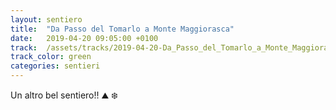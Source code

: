 ```yaml
---
layout: sentiero
title:  "Da Passo del Tomarlo a Monte Maggiorasca"
date:   2019-04-20 09:05:00 +0100
track:  /assets/tracks/2019-04-20-Da_Passo_del_Tomarlo_a_Monte_Maggiorasca.gpx
track_color: green
categories: sentieri
---
```


Un altro bel sentiero!! :mountain: :snowflake: